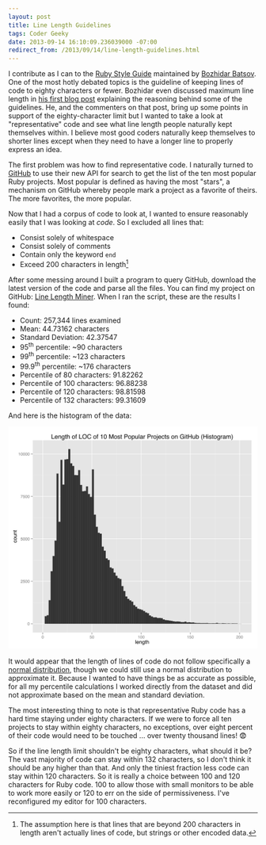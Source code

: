 ```yaml
---
layout: post
title: Line Length Guidelines
tags: Coder Geeky
date: 2013-09-14 16:10:09.236039000 -07:00
redirect_from: /2013/09/14/line-length-guidelines.html
---
```


I contribute as I can to the [Ruby Style Guide][guide] maintained by [Bozhidar Batsov][batsov]. One of the most hotly debated topics is the guideline of keeping lines of code to eighty characters or fewer. Bozhidar even discussed maximum line length in [his first blog post][reasoning] explaining the reasoning behind some of the guidelines. He, and the commenters on that post, bring up some points in support of the eighty-character limit but I wanted to take a look at "representative" code and see what line length people naturally kept themselves within. I believe most good coders naturally keep themselves to shorter lines except when they need to have a longer line to properly express an idea.

The first problem was how to find representative code. I naturally turned to [GitHub][github] to use their new API for search to get the list of the ten most popular Ruby projects. Most popular is defined as having the most "stars", a mechanism on GitHub whereby people mark a project as a favorite of theirs. The more favorites, the more popular.

Now that I had a corpus of code to look at, I wanted to ensure reasonably easily that I was looking at *code*. So I excluded all lines that:

* Consist solely of whitespace
* Consist solely of comments
* Contain only the keyword `end`
* Exceed 200 characters in length[^1]

After some messing around I built a program to query GitHub, download the latest version of the code and parse all the files. You can find my project on GitHub: [Line Length Miner][miner]. When I ran the script, these are the results I found:

* Count: 257,344 lines examined
* Mean: 44.73162 characters
* Standard Deviation: 42.37547
* 95<sup>th</sup> percentile: ~90 characters
* 99<sup>th</sup> percentile: ~123 characters
* 99.9<sup>th</sup> percentile: ~176 characters
* Percentile of 80 characters: 91.82262
* Percentile of 100 characters: 96.88238
* Percentile of 120 characters: 98.81598
* Percentile of 132 characters: 99.31609

And here is the histogram of the data:

![Histogram of the lengths of lines of code from the top 10 Ruby projects on GitHub](/images/line-length.svg)

It would appear that the length of lines of code do not follow specifically a [normal distribution][normal], though we could still use a normal distribution to approximate it. Because I wanted to have things be as accurate as possible, for all my percentile calculations I worked directly from the dataset and did not approximate based on the mean and standard deviation.

The most interesting thing to note is that representative Ruby code has a hard time staying under eighty characters. If we were to force all ten projects to stay within eighty characters, no exceptions, over eight percent of their code would need to be touched ... over twenty thousand lines! :fearful:

So if the line length limit shouldn't be eighty characters, what should it be? The vast majority of code can stay within 132 characters, so I don't think it should be any higher than that. And only the tiniest fraction less code can stay within 120 characters. So it is really a choice between 100 and 120 characters for Ruby code. 100 to allow those with small monitors to be able to work more easily or 120 to err on the side of permissiveness. I've reconfigured my editor for 100 characters.

[^1]: The assumption here is that lines that are beyond 200 characters in length aren't actually lines of code, but strings or other encoded data.

[batsov]: http://batsov.com
[github]: https://github.com
[guide]: https://github.com/bbatsov/ruby-style-guide
[miner]: https://github.com/lee-dohm/line-length-miner
[normal]: http://en.wikipedia.org/wiki/Normal_distribution
[reasoning]: http://batsov.com/articles/2013/06/26/the-elements-of-style-in-ruby-number-1-maximum-line-length/
